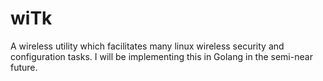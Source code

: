 # wiTk

A wireless utility which facilitates many linux wireless security and configuration tasks. I will be implementing this in Golang in the semi-near future. 
